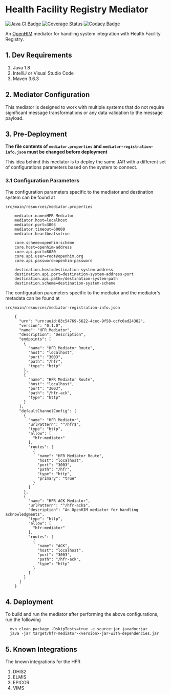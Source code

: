 # Health Facility Registry Mediator
[![Java CI Badge](https://github.com/SoftmedTanzania/hfr-mediator/workflows/Java%20CI%20with%20Maven/badge.svg)](https://github.com/SoftmedTanzania/hfr-mediator/actions?query=workflow%3A%22Java+CI+with+Maven%22)
[![Coverage Status](https://coveralls.io/repos/github/SoftmedTanzania/hfr-mediator/badge.svg?branch=development)](https://coveralls.io/github/SoftmedTanzania/hfr-mediator?branch=development)
[![Codacy Badge](https://app.codacy.com/project/badge/Grade/647b7d4897a443b7af7fd160f148c81b)](https://www.codacy.com/gh/SoftmedTanzania/hfr-mediator/dashboard?utm_source=github.com&amp;utm_medium=referral&amp;utm_content=SoftmedTanzania/hfr-mediator&amp;utm_campaign=Badge_Grade)

An [OpenHIM](http://openhim.org/) mediator for handling system integration  with Health Facility Registry.

## 1. Dev Requirements

 1. Java 1.8
 2. IntelliJ or Visual Studio Code
 3. Maven 3.6.3

## 2. Mediator Configuration

This mediator is designed to work with multiple systems that do not require significant message transformations
or any data validation to the message payload.

## 3. Pre-Deployment

**The file contents of `mediator.properties` and `mediator-registration-info.json` must be changed before deployment**

This idea behind this mediator is to deploy the same JAR with a different set of configurations parameters
based on the system to connect.

### 3.1 Configuration Parameters
The configuration parameters specific to the mediator and destination system can be found at

`src/main/resources/mediator.properties`

```
    mediator.name=HFR-Mediator
    mediator.host=localhost
    mediator.port=3003
    mediator.timeout=60000
    mediator.heartbeats=true
    
    core.scheme=openhim-scheme
    core.host=openhim-address
    core.api.port=8080
    core.api.user=root@openhim.org
    core.api.password=openhim-password
    
    destination.host=destination-system-address
    destination.api.port=destination-system-address-port
    destination.api.path=/destination-system-path
    destination.scheme=destination-system-scheme
```

The configuration parameters specific to the mediator and the mediator's metadata can be found at 

`src/main/resources/mediator-registration-info.json`

```
    {
      "urn": "urn:uuid:83c54769-5622-4cec-9f58-ccfc0ad24382",
      "version": "0.1.0",
      "name": "HFR Mediator",
      "description": "Description",
      "endpoints": [
        {
          "name": "HFR Mediator Route",
          "host": "localhost",
          "port": "3003",
          "path": "/hfr",
          "type": "http"
        },
        {
          "name": "HFR Mediator Route",
          "host": "localhost",
          "port": "3003",
          "path": "/hfr-ack",
          "type": "http"
        }
      ],
      "defaultChannelConfig": [
        {
          "name": "HFR Mediator",
          "urlPattern": "^/hfr$",
          "type": "http",
          "allow": [
            "hfr-mediator"
          ],
          "routes": [
            {
              "name": "HFR Mediator Route",
              "host": "localhost",
              "port": "3003",
              "path": "/hfr",
              "type": "http",
              "primary": "true"
            }
          ]
        },
        {
          "name": "HFR ACK Mediator",
          "urlPattern": "^/hfr-ack$",
          "description": "An OpenHIM mediator for handling acknowledgments",
          "type": "http",
          "allow": [
            "hfr-mediator"
          ],
          "routes": [
            {
              "name": "ACK",
              "host": "localhost",
              "port": "3003",
              "path": "/hfr-ack",
              "type": "http"
            }
          ]
        }
      ]
    }
```

## 4. Deployment

To build and run the mediator after performing the above configurations, run the following

```
  mvn clean package -DskipTests=true -e source:jar javadoc:jar
  java -jar target/hfr-mediator-<version>-jar-with-dependencies.jar
```

## 5. Known Integrations

The known integrations for the HFR

 1. DHIS2
 2. ELMIS
 3. EPICOR
 4. VIMS